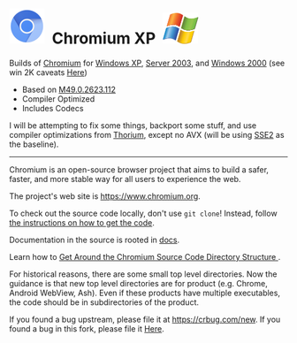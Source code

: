 # <img src="https://github.com/Alex313031/chromium-xp/blob/main/logos/chromium_xp.png" width="64">&nbsp; Chromium XP &nbsp;<img src="https://github.com/Alex313031/chromium-xp/blob/main/logos/xp_flag.png" width="64">

Builds of [Chromium](https://www.chromium.org/) for [Windows XP](https://en.wikipedia.org/wiki/Windows_XP), [Server 2003](https://en.wikipedia.org/wiki/Windows_Server_2003), and [Windows 2000](https://en.wikipedia.org/wiki/Windows_2000) (see win 2K caveats [Here](https://github.com/Alex313031/chromium-xp/blob/main/docs/win2K.md))

 - Based on [M49.0.2623.112](https://chromium.googlesource.com/chromium/src/+/refs/tags/49.0.2623.112)
 - Compiler Optimized
 - Includes Codecs

I will be attempting to fix some things, backport some stuff, and use compiler optimizations
from [Thorium](https://thorium.rocks/), except no AVX (will be using [SSE2](https://en.wikipedia.org/wiki/SSE2#CPU_support) as the baseline).

----------------------------

Chromium is an open-source browser project that aims to build a safer, faster,
and more stable way for all users to experience the web.

The project's web site is https://www.chromium.org.

To check out the source code locally, don't use `git clone`! Instead,
follow [the instructions on how to get the code](https://web.archive.org/web/20160414155322/https://www.chromium.org/developers/how-tos/get-the-code).

Documentation in the source is rooted in [docs](https://source.chromium.org/chromium/chromium/src/+/refs/tags/49.0.2623.112:docs/).

Learn how to [Get Around the Chromium Source Code Directory Structure
](https://web.archive.org/web/20181112101626/https://www.chromium.org/developers/how-tos/getting-around-the-chrome-source-code/).

For historical reasons, there are some small top level directories. Now the
guidance is that new top level directories are for product (e.g. Chrome,
Android WebView, Ash). Even if these products have multiple executables, the
code should be in subdirectories of the product.

If you found a bug upstream, please file it at https://crbug.com/new.
If you found a bug in this fork, please file it [Here](https://github.com/Alex313031/chromium-xp/issues).
